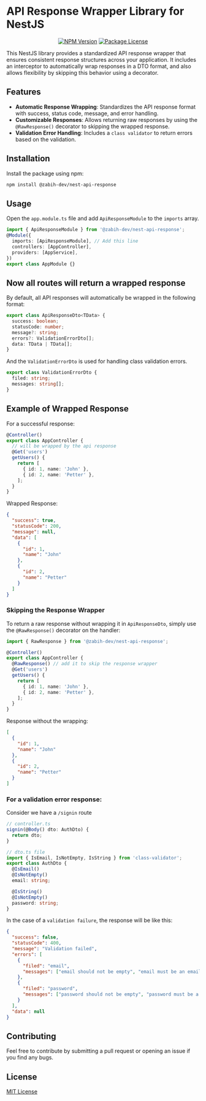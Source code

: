 # API Response Wrapper Library for NestJS

<p align="center">
<a href="https://www.npmjs.org/package/@zabih-dev/nest-api-response" target="_blank"><img src="https://img.shields.io/npm/v/@zabih-dev/nest-api-response.svg" alt="NPM Version" /></a>
<a href="https://www.npmjs.com/~nestjscore" target="_blank"><img src="https://img.shields.io/npm/l/@nestjs/core.svg" alt="Package License" /></a>
</p>

This NestJS library provides a standardized API response wrapper that ensures consistent response structures across your application. It includes an interceptor to automatically wrap responses in a DTO format, and also allows flexibility by skipping this behavior using a decorator.

## Features

- **Automatic Response Wrapping**: Standardizes the API response format with success, status code, message, and error handling.
- **Customizable Responses**: Allows returning raw responses by using the `@RawResponse()` decorator to skipping the wrapped response.
- **Validation Error Handling**: Includes a `class validator` to return errors based on the validation.

## Installation

Install the package using npm:

```bash
npm install @zabih-dev/nest-api-response
```

## Usage

Open the `app.module.ts` file and add `ApiResponseModule` to the `imports` array.

```typescript
import { ApiResponseModule } from '@zabih-dev/nest-api-response';
@Module({
  imports: [ApiResponseModule], // Add this line
  controllers: [AppController],
  providers: [AppService],
})
export class AppModule {}
```

## Now all routes will return a wrapped response

By default, all API responses will automatically be wrapped in the following format:

```typescript
export class ApiResponseDto<TData> {
  success: boolean;
  statusCode: number;
  message?: string;
  errors?: ValidationErrorDto[];
  data: TData | TData[];
}
```

And the `ValidationErrorDto` is used for handling class validation errors.

```typescript
export class ValidationErrorDto {
  filed: string;
  messages: string[];
}
```

## Example of Wrapped Response

For a successful response:

```typescript
@Controller()
export class AppController {
  // will be wrapped by the api response
  @Get('users')
  getUsers() {
    return [
      { id: 1, name: 'John' },
      { id: 2, name: 'Petter' },
    ];
  }
}
```

Wrapped Response:

```json
{
  "success": true,
  "statusCode": 200,
  "message": null,
  "data": [
    {
      "id": 1,
      "name": "John"
    },
    {
      "id": 2,
      "name": "Petter"
    }
  ]
}
```

### Skipping the Response Wrapper

To return a raw response without wrapping it in `ApiResponseDto`, simply use the `@RawResponse()` decorator on the handler:

```typescript
import { RawResponse } from '@zabih-dev/nest-api-response';

@Controller()
export class AppController {
  @RawResponse() // add it to skip the response wrapper
  @Get('users')
  getUsers() {
    return [
      { id: 1, name: 'John' },
      { id: 2, name: 'Petter' },
    ];
  }
}
```

Response without the wrapping:

```json
[
  {
    "id": 1,
    "name": "John"
  },
  {
    "id": 2,
    "name": "Petter"
  }
]
```

### For a validation error response:

Consider we have a `/signin` route

```typescript
// controller.ts
signin(@Body() dto: AuthDto) {
  return dto;
}

// dto.ts file
import { IsEmail, IsNotEmpty, IsString } from 'class-validator';
export class AuthDto {
  @IsEmail()
  @IsNotEmpty()
  email: string;

  @IsString()
  @IsNotEmpty()
  password: string;
}
```

In the case of a `validation failure`, the response will be like this:

```json
{
  "success": false,
  "statusCode": 400,
  "message": "Validation failed",
  "errors": [
    {
      "filed": "email",
      "messages": ["email should not be empty", "email must be an email"]
    },
    {
      "filed": "password",
      "messages": ["password should not be empty", "password must be a string"]
    }
  ],
  "data": null
}
```

## Contributing

Feel free to contribute by submitting a pull request or opening an issue if you find any bugs.

## License

[MIT License](LICENSE)
